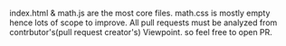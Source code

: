 index.html  & math.js are the most core files. math.css is mostly empty hence lots of scope to improve. 
All pull requests must be analyzed from contrbutor's(pull request creator's) Viewpoint. so feel free to open PR.
